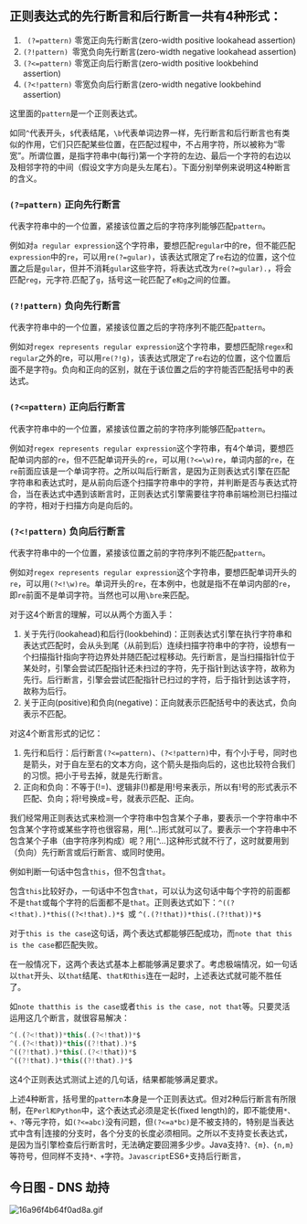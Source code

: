 ## 正则表达式的先行断言和后行断言一共有4种形式：

1. ` (?=pattern)` 零宽正向先行断言(zero-width positive lookahead assertion)
2.  `(?!pattern) `零宽负向先行断言(zero-width negative lookahead assertion)
3. `(?<=pattern)` 零宽正向后行断言(zero-width positive lookbehind assertion)
4. `(?<!pattern)` 零宽负向后行断言(zero-width negative lookbehind assertion)

这里面的`pattern`是一个正则表达式。

如同`^`代表开头，`$`代表结尾，`\b`代表单词边界一样，先行断言和后行断言也有类似的作用，它们只匹配某些位置，在匹配过程中，不占用字符，所以被称为“零宽”。所谓位置，是指字符串中(每行)第一个字符的左边、最后一个字符的右边以及相邻字符的中间（假设文字方向是头左尾右）。下面分别举例来说明这4种断言的含义。

### `(?=pattern)` 正向先行断言

代表字符串中的一个位置，紧接该位置之后的字符序列能够匹配`pattern`。

例如对`a regular expression`这个字符串，要想匹配`regular`中的re，但不能匹配`expression`中的`re`，可以用`re(?=gular)`，该表达式限定了`re`右边的位置，这个位置之后是`gular`，但并不消耗`gular`这些字符，将表达式改为`re(?=gular).`，将会匹配`reg`，元字符.匹配了`g`，括号这一砣匹配了`e和g`之间的位置。

### `(?!pattern)` 负向先行断言

代表字符串中的一个位置，紧接该位置之后的字符序列不能匹配`pattern`。

例如对`regex represents regular expression`这个字符串，要想匹配除`regex`和`regular`之外的re，可以用`re(?!g)`，该表达式限定了`re`右边的位置，这个位置后面不是字符`g`。负向和正向的区别，就在于该位置之后的字符能否匹配括号中的表达式。

### `(?<=pattern)` 正向后行断言

代表字符串中的一个位置，紧接该位置之前的字符序列能够匹配`pattern`。

例如对`regex represents regular expression`这个字符串，有4个单词，要想匹配单词内部的`re`，但不匹配单词开头的`re`，可以用`(?<=\w)re`，单词内部的`re`，在`re`前面应该是一个单词字符。之所以叫后行断言，是因为正则表达式引擎在匹配字符串和表达式时，是从前向后逐个扫描字符串中的字符，并判断是否与表达式符合，当在表达式中遇到该断言时，正则表达式引擎需要往字符串前端检测已扫描过的字符，相对于扫描方向是向后的。

### `(?<!pattern)` 负向后行断言

代表字符串中的一个位置，紧接该位置之前的字符序列不能匹配`pattern`。

例如对`regex represents regular expression`这个字符串，要想匹配单词开头的`re`，可以用`(?<!\w)re`。单词开头的`re`，在本例中，也就是指不在单词内部的`re`，即`re`前面不是单词字符。当然也可以用`\bre`来匹配。

对于这4个断言的理解，可以从两个方面入手：

1. 关于先行(lookahead)和后行(lookbehind)：正则表达式引擎在执行字符串和表达式匹配时，会从头到尾（从前到后）连续扫描字符串中的字符，设想有一个扫描指针指向字符边界处并随匹配过程移动。先行断言，是当扫描指针位于某处时，引擎会尝试匹配指针还未扫过的字符，先于指针到达该字符，故称为先行。后行断言，引擎会尝试匹配指针已扫过的字符，后于指针到达该字符，故称为后行。
2. 关于正向(positive)和负向(negative)：正向就表示匹配括号中的表达式，负向表示不匹配。

对这4个断言形式的记忆：

1. 先行和后行：后行断言`(?<=pattern)`、`(?<!pattern)`中，有个小于号，同时也是箭头，对于自左至右的文本方向，这个箭头是指向后的，这也比较符合我们的习惯。把小于号去掉，就是先行断言。
2. 正向和负向：不等于(!=)、逻辑非(!)都是用!号来表示，所以有!号的形式表示不匹配、负向；将!号换成=号，就表示匹配、正向。

我们经常用正则表达式来检测一个字符串中包含某个子串，要表示一个字符串中不包含某个字符或某些字符也很容易，用[^...]形式就可以了。要表示一个字符串中不包含某个子串（由字符序列构成）呢？用[^...]这种形式就不行了，这时就要用到（负向）先行断言或后行断言、或同时使用。

例如判断一句话中包含`this`，但不包含`that`。

包含`this`比较好办，一句话中不包含`that`，可以认为这句话中每个字符的前面都不是`that`或每个字符的后面都不是`that`。正则表达式如下：`^((?<!that).)*this((?<!that).)*$ `或 `^(.(?!that))*this(.(?!that))*$`

对于`this is the case`这句话，两个表达式都能够匹配成功，而`note that this is the case`都匹配失败。

在一般情况下，这两个表达式基本上都能够满足要求了。考虑极端情况，如一句话以`that`开头、以`that`结尾、`that和this`连在一起时，上述表达式就可能不胜任了。

如`note thatthis is the case`或者`this is the case, not that`等。只要灵活运用这几个断言，就很容易解决：

```js
^(.(?<!that))*this(.(?<!that))*$
^(.(?<!that))*this((?!that).)*$
^((?!that).)*this(.(?<!that))*$
^((?!that).)*this((?!that).)*$
```

这4个正则表达式测试上述的几句话，结果都能够满足要求。

上述4种断言，括号里的`pattern`本身是一个正则表达式。但对2种后行断言有所限制，在`Perl和Python`中，这个表达式必须是定长(fixed length)的，即不能使用`*、+、?`等元字符，如`(?<=abc)`没有问题，但`(?<=a*bc)`是不被支持的，特别是当表达式中含有|连接的分支时，各个分支的长度必须相同。之所以不支持变长表达式，是因为当引擎检查后行断言时，无法确定要回溯多少步。Java支持`?、{m}、{n,m}`等符号，但同样不支持`*、+`字符。`Javascript`ES6+支持后行断言，
## 今日图 - DNS 劫持
![16a96f4b64f0ad8a.gif](../../images/16a96f4b64f0ad8a.gif)
